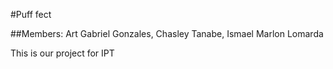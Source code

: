#Puff fect

##Members: 
Art Gabriel Gonzales, 
Chasley Tanabe, 
Ismael Marlon Lomarda

This is our project for IPT
